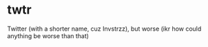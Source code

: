 # twtr
 Twitter (with a shorter name, cuz Invstrzz), but worse (ikr how could anything be worse than that)
